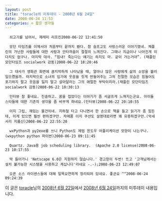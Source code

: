 ```yaml
---
layout: post
title: "toracle의 미투데이 - 2008년 6월 24일"
date: 2008-06-24 11:53
categories: ⊙ 짧은 생각들
---
```



    
      쇠고기를 넘어서, 제레미 리프킨2008-06-22 12:41:50

      모던 타임즈를 이제서야 처음부터 끝까지 봤다. 참 슬프고도 사랑스러운 이야기였네. 채플린의 가난한 사람들에 대한 사랑과 안타까움이 절절히 느껴진다. 그때나 지금이나 나아진게 이다지도 없구나. 마지막 대사. “힘내! 죽는다는 얘기는 하지도 마. 같이 가는거야”. (채플린 모던타임즈 socialwork 감동)2008-06-22 18:20:46

      그 대사가 영화관 화면에 큼지막하게 나타났을 때, 얼마나 많은 사람에게 삶의 소망을 불러일으켰을까. 마지막으로 소녀의 입가에 웃음을 짓게 만들어주는 그의 친절한 모습은 힘들어도 포기하지 말고 웃음을 잃지 말고 살아달라는 그의 애절한 부탁이리라.(채플린 모던타임즈 socialwork 감동)2008-06-22 18:30:13

      인터뷰 참 좋네요. 진솔하고. 꿈을 접었다는 이야기가 좀 서글프게 느껴지는군요. 아이돌 스타들에 대한 기존의 생각을 좀 바꾸게 하네요.(인터뷰)2008-06-22 20:10:55

      이지 그립, 재밌는 물건이네. 지하철 타고 다니면서 한 손으로 책을 들고 읽기가 좀 힘든데, 이게 있으면 훨씬 편하겠구만. 자매품 이지 쿠션도 설명대로라면 꽤 유용하겠구만.(악세서리 지름신)2008-06-22 22:55:20

      wxPython과 py2exe를 쓰니 Python도 제법 윈도우 어플리케이션 모양이 나는구나.(wxpython python 파이썬)2008-06-23 09:11:45

      Quartz. Java용 job scheduling library.  (Apache 2.0 license)2008-06-23 10:17:55

      딱 들어가니 'Netscape 6.0은 지원하지 않습니다.' 경고창이 두번! 뜨고 '고객님께서는 설치 불가능한 시스템을 사용하고 계십니다'라네요 -.-);2008-06-23 12:49:07

      오픈 소스 라이센스들에 대해 일목요연하게 정리되어 있네요. 좋군요 ^^2008-06-24 09:24:39

    
    

이 글은 [toracle](http://me2day.net/toracle)님의 [2008년 6월 22일](http://me2day.net/toracle/2008/06/22#03:41:50)에서 [2008년 6월 24일](http://me2day.net/toracle/2008/06/24#00:24:39)까지의 미투데이 내용입니다.


   
       
